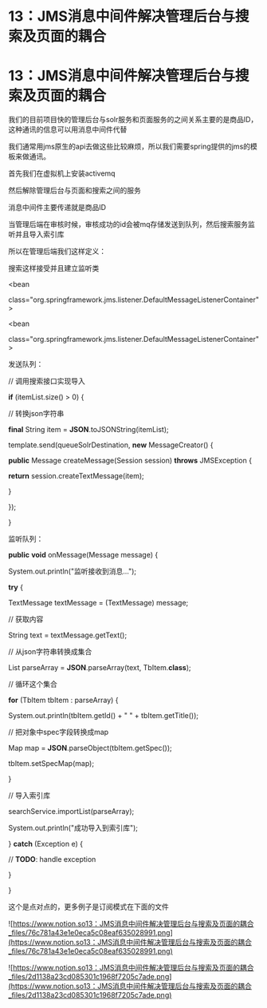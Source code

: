 # 13：JMS消息中间件解决管理后台与搜索及页面的耦合

# 13：JMS消息中间件解决管理后台与搜索及页面的耦合

我们的目前项目快的管理后台与solr服务和页面服务的之间关系主要的是商品ID，这种通讯的信息可以用消息中间件代替

我们通常用jms原生的api去做这些比较麻烦，所以我们需要spring提供的jms的模板来做通讯。

首先我们在虚拟机上安装activemq

然后解除管理后台与页面和搜索之间的服务

消息中间件主要传递就是商品ID

当管理后端在审核时候，审核成功的id会被mq存储发送到队列，然后搜索服务监听并且导入索引库

所以在管理后端我们这样定义：

<!--这个是队列目的地，点对点 -->

<bean id="queueSolrDestination" class="[org.apache.activemq.command.ActiveMQQueue](http://org.apache.activemq.command.activemqqueue/)">

<constructor-arg value="pinyougou_queue_solr" />

</bean>

<bean id="queueSolrDeleteDestination" class="[org.apache.activemq.command.ActiveMQQueue](http://org.apache.activemq.command.activemqqueue/)">

<constructor-arg value="pinyougou_queue_solr_delete" />

</bean>

搜索这样接受并且建立监听类

<!--这个是队列目的地，点对点的 文本信息 -->

<bean id="queueSolrDestination" class="[org.apache.activemq.command.ActiveMQQueue](http://org.apache.activemq.command.activemqqueue/)">

<constructor-arg value="pinyougou_queue_solr" />

</bean>

<!-- 消息监听容器 -->

<bean

class="org.springframework.jms.listener.DefaultMessageListenerContainer">

<property name="connectionFactory" ref="connectionFactory" />

<property name="destination" ref="queueSolrDestination" />

<property name="messageListener" ref="itemSearchListener" />

</bean>

<bean id="queueSolrDeleteDestination" class="[org.apache.activemq.command.ActiveMQQueue](http://org.apache.activemq.command.activemqqueue/)">

<constructor-arg value="pinyougou_queue_solr_delete" />

</bean>

<!-- 消息监听容器 -->

<bean

class="org.springframework.jms.listener.DefaultMessageListenerContainer">

<property name="connectionFactory" ref="connectionFactory" />

<property name="destination" ref="queueSolrDeleteDestination" />

<property name="messageListener" ref="itemDeleteListener" />

</bean>

发送队列：

// 调用搜索接口实现导入

**if** (itemList.size() > 0) {

// 转换json字符串

**final** String item = **JSON**.toJSONString(itemList);

template.send(queueSolrDestination, **new** MessageCreator() {

**public** Message createMessage(Session session) **throws** JMSException {

**return** session.createTextMessage(item);

}

});

}

监听队列：

**public** **void** onMessage(Message message) {

System.out.println("监听接收到消息...");

**try** {

TextMessage textMessage = (TextMessage) message;

// 获取内容

String text = textMessage.getText();

// 从json字符串转换成集合

List<TbItem> parseArray = **JSON**.parseArray(text, TbItem.**class**);

// 循环这个集合

**for** (TbItem tbItem : parseArray) {

System.out.println(tbItem.getId() + " " + tbItem.getTitle());

// 把对象中spec字段转换成map

Map map = **JSON**.parseObject(tbItem.getSpec());

tbItem.setSpecMap(map);

}

// 导入索引库

searchService.importList(parseArray);

System.out.println("成功导入到索引库");

} **catch** (Exception e) {

// **TODO**: handle exception

}

}

这个是点对点的，更多例子是订阅模式在下面的文件

![https://www.notion.so13：JMS消息中间件解决管理后台与搜索及页面的耦合_files/76c781a43e1e0eca5c08eaf635028991.png](https://www.notion.so13：JMS消息中间件解决管理后台与搜索及页面的耦合_files/76c781a43e1e0eca5c08eaf635028991.png)

![https://www.notion.so13：JMS消息中间件解决管理后台与搜索及页面的耦合_files/2d1138a23cd085301c1968f7205c7ade.png](https://www.notion.so13：JMS消息中间件解决管理后台与搜索及页面的耦合_files/2d1138a23cd085301c1968f7205c7ade.png)